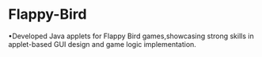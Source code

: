 # Flappy-Bird
•Developed Java applets for  Flappy Bird games,showcasing  strong skills in applet-based GUI design  and game logic implementation.
